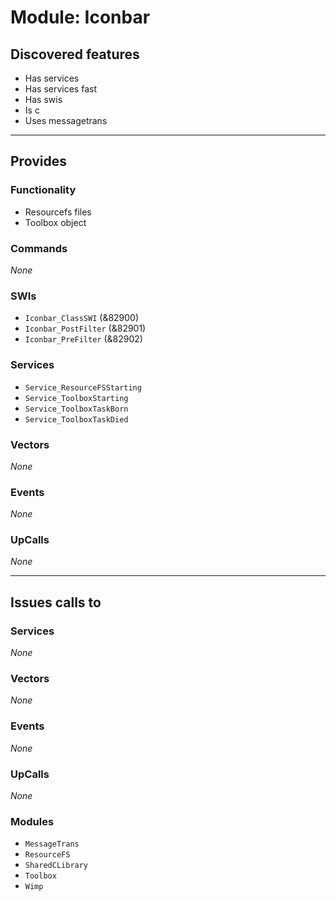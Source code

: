 # Module: Iconbar

## Discovered features


* Has services
* Has services fast
* Has swis
* Is c
* Uses messagetrans

---

## Provides

### Functionality


* Resourcefs files
* Toolbox object

### Commands


*None*


### SWIs


* `Iconbar_ClassSWI` (&82900)
* `Iconbar_PostFilter` (&82901)
* `Iconbar_PreFilter` (&82902)


### Services


* `Service_ResourceFSStarting`
* `Service_ToolboxStarting`
* `Service_ToolboxTaskBorn`
* `Service_ToolboxTaskDied`


### Vectors


*None*


### Events


*None*


### UpCalls


*None*


---

## Issues calls to

### Services


*None*


### Vectors


*None*


### Events


*None*


### UpCalls


*None*


### Modules


* `MessageTrans`
* `ResourceFS`
* `SharedCLibrary`
* `Toolbox`
* `Wimp`


